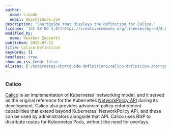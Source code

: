 ```yaml
---
author:
  name: Linode
  email: docs@linode.com
description: 'Shortguide that displays the definition for Calico.'
license: '[CC BY-ND 4.0](https://creativecommons.org/licenses/by-nd/4.0)'
modified_by:
  name: Heather Zoppetti
published: 2019-07-12
title: Calico Definition
keywords: []
headless: true
show_on_rss_feed: false
aliases: ['/kubernetes-shortguide-definitions/calico-definition-shortguide/']
---
```


### Calico

[Calico](https://docs.projectcalico.org/v3.8/introduction/) is an implementation of Kubernetes' networking model, and it served as the original reference for the Kubernetes [NetworkPolicy API](https://kubernetes.io/docs/concepts/services-networking/network-policies/) during its development. Calico also provides advanced policy enforcement capabilities that extend beyond Kubernetes' NetworkPolicy API, and these can be used by administrators alongside that API. Calico uses BGP to distribute routes for Kubernetes Pods, without the need for overlays.
